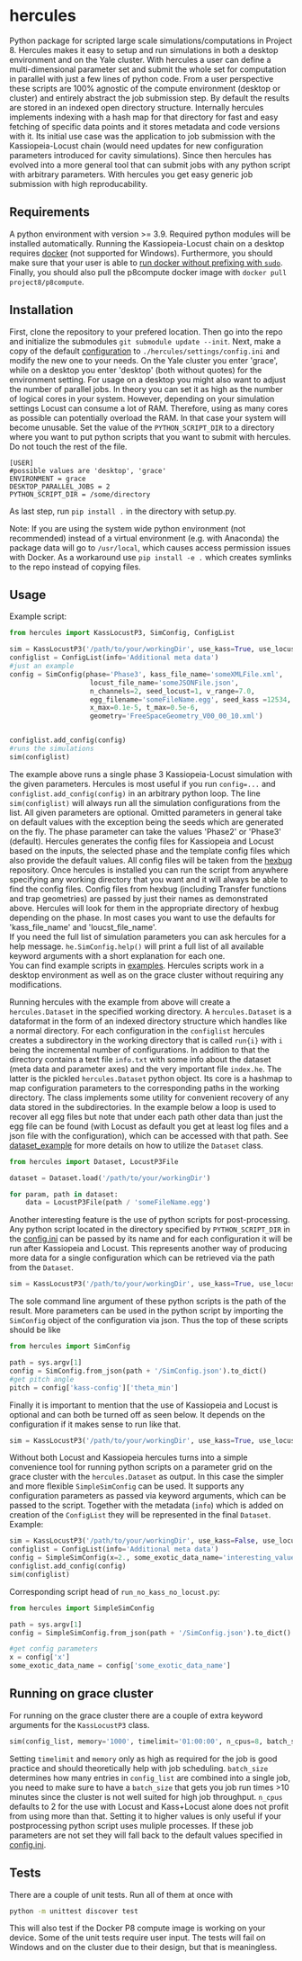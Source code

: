 # hercules
Python package for scripted large scale simulations/computations in Project 8. Hercules makes it easy to setup and run simulations in both a desktop environment and on the Yale cluster. With hercules a user can define a multi-dimensional parameter set and submit the whole set for computation in parallel with just a few lines of python code. From a user perspective these scripts are 100% agnostic of the compute environment (desktop or cluster) and entirely abstract the job submission step. By default the results are stored in an indexed open directory structure. Internally hercules implements indexing with a hash map for that directory for fast and easy fetching of specific data points and it stores metadata and code versions with it. Its initial use case was the application to job submission with the Kassiopeia-Locust chain (would need updates for new configuration parameters introduced for cavity simulations). Since then hercules has evolved into a more general tool that can submit jobs with any python script with arbitrary parameters. With hercules you get easy generic job submission with high reproducability.

## Requirements

A python environment with version >= 3.9. Required python modules will be installed automatically.
Running the Kassiopeia-Locust chain on a desktop requires [docker](https://www.docker.com/get-started) (not supported for Windows). Furthermore, you should make sure that your user is able to [run docker without prefixing with `sudo`](https://docs.docker.com/engine/install/linux-postinstall/#manage-docker-as-a-non-root-user). Finally, you should also pull the p8compute docker image with `docker pull project8/p8compute`.

## Installation

First, clone the repository to your prefered location. Then go into the repo and initialize the submodules `git submodule update --init`. Next, make a copy of the default [configuration](./hercules/settings/config.default.ini) to `./hercules/settings/config.ini` and modify the new one to your needs. On the Yale cluster you enter 'grace', while on a desktop you enter 'desktop' (both without quotes) for the environment setting. For usage on a desktop you might also want to adjust the number of parallel jobs. In theory you can set it as high as the number of logical cores in your system. However, depending on your simulation settings Locust can consume a lot of RAM. Therefore, using as many cores as possible can potentially overload the RAM. In that case your system will become unusable. Set the value of the `PYTHON_SCRIPT_DIR` to a directory where you want to put python scripts that you want to submit with hercules. Do not touch the rest of the file.
```
[USER]
#possible values are 'desktop', 'grace'
ENVIRONMENT = grace
DESKTOP_PARALLEL_JOBS = 2
PYTHON_SCRIPT_DIR = /some/directory
```

As last step, run `pip install .` in the directory with setup.py. 

Note: If you are using the system wide python environment (not recommended) instead of a virtual environment (e.g. with Anaconda) the package data will go to `/usr/local`, which causes access permission issues with Docker. As a workaround use `pip install -e .` which creates symlinks to the repo instead of copying files.

## Usage

Example script:

```python
from hercules import KassLocustP3, SimConfig, ConfigList

sim = KassLocustP3('/path/to/your/workingDir', use_kass=True, use_locust=True)
configlist = ConfigList(info='Additional meta data')
#just an example
config = SimConfig(phase='Phase3', kass_file_name='someXMLFile.xml', 
                    locust_file_name='someJSONFile.json', 
                    n_channels=2, seed_locust=1, v_range=7.0,
                    egg_filename='someFileName.egg', seed_kass =12534, x_min=0.1e-5, 
                    x_max=0.1e-5, t_max=0.5e-6,
                    geometry='FreeSpaceGeometry_V00_00_10.xml')


configlist.add_config(config)
#runs the simulations
sim(configlist)

```
The example above runs a single phase 3 Kassiopeia-Locust simulation with the given parameters. Hercules is most useful if you run `config=...` and `configlist.add_config(config)` in an arbitrary python loop. The line `sim(configlist)` will always run all the simulation configurations from the list. All given parameters are optional. Omitted parameters in general take on default values with the exception being the seeds which are generated on the fly. The phase parameter can take the values 'Phase2' or 'Phase3' (default). Hercules generates the config files for Kassiopeia and Locust based on the inputs, the selected phase and the template config files which also provide the default values. All config files will be taken from the [hexbug](https://github.com/project8/hexbug/tree/459dffe30eea7d8bab9ddff78b63fda5198041ad) repository. Once hercules is installed you can run the script from anywhere specifying any working directory that you want and it will always be able to find the config files. Config files from hexbug (including Transfer functions and trap geometries) are passed by just their names as demonstrated above. Hercules will look for them in the appropriate directory of hexbug depending on the phase. In most cases you want to use the defaults for 'kass_file_name' and 'loucst_file_name'.  
If you need the full list of simulation parameters you can ask hercules for a help message. `he.SimConfig.help()` will print a full list of all available keyword arguments with a short explanation for each one.  
You can find example scripts in [examples](./examples). Hercules scripts work in a desktop environment as well as on the grace cluster without requiring any modifications.

Running hercules with the example from above will create a `hercules.Dataset` in the specified working directory. A `hercules.Dataset` is a dataformat in the form of an indexed directory structure which handles like a normal directory. For each configuration in the `configlist` hercules creates a subdirectory in the working directory that is called `run{i}` with `i` being the incremental number of configurations. In addition to that the directory contains a text file `info.txt` with some info about the dataset (meta data and parameter axes) and the very important file `index.he`. The latter is the pickled `hercules.Dataset` python object. Its core is a hashmap to map configuration parameters to the corresponding paths in the working directory. The class implements some utility for convenient recovery of any data stored in the subdirectories. In the example below a loop is used to recover all egg files but note that under each path other data than just the egg file can be found (with Locust as default you get at least log files and a json file with the configuration), which can be accessed with that path. See [dataset_example](./examples/dataset_example.py) for more details on how to utilize the `Dataset` class.

```python
from hercules import Dataset, LocustP3File

dataset = Dataset.load('/path/to/your/workingDir')

for param, path in dataset:
    data = LocustP3File(path / 'someFileName.egg')
```

Another interesting feature is the use of python scripts for post-processing. Any python script located in the directory specified by `PYTHON_SCRIPT_DIR` in the [config.ini](./hercules/settings/config.ini) can be passed by its name and for each configuration it will be run after Kassiopeia and Locust. This represents another way of producing more data for a single configuration which can be retrieved via the path from the `Dataset`.

```python
sim = KassLocustP3('/path/to/your/workingDir', use_kass=True, use_locust=True, python_script='post_processing.py')
```

The sole command line argument of these python scripts is the path of the result. More parameters can be used in the python script by importing the `SimConfig` object of the configuration via json. Thus the top of these scripts should be like

```python
from hercules import SimConfig

path = sys.argv[1]
config = SimConfig.from_json(path + '/SimConfig.json').to_dict()
#get pitch angle
pitch = config['kass-config']['theta_min']

```

Finally it is important to mention that the use of Kassiopeia and Locust is optional and can both be turned off as seen below. It depends on the configuration if it makes sense to run like that.

```python
sim = KassLocustP3('/path/to/your/workingDir', use_kass=True, use_locust=False, python_script='run_no_locust.py')
```

Without both Locust and Kassiopeia hercules turns into a simple convenience tool for running python scripts on a parameter grid on the grace cluster with the `hercules.Dataset` as output. In this case the simpler and more flexible `SimpleSimConfig` can be used. It supports any configuration parameters as passed via keyword arguments, which can be passed to the script. Together with the metadata (`info`) which is added on creation of the `ConfigList` they will be represented in the final `Dataset`. Example:

```python
sim = KassLocustP3('/path/to/your/workingDir', use_kass=False, use_locust=False, python_script='run_no_kass_no_locust.py')
configlist = ConfigList(info='Additional meta data')
config = SimpleSimConfig(x=2., some_exotic_data_name='interesting_value')
configlist.add_config(config)
sim(configlist)
```

Corresponding script head of `run_no_kass_no_locust.py`:

```python
from hercules import SimpleSimConfig

path = sys.argv[1]
config = SimpleSimConfig.from_json(path + '/SimConfig.json').to_dict()

#get config parameters
x = config['x']
some_exotic_data_name = config['some_exotic_data_name']
```

## Running on grace cluster

For running on the grace cluster there are a couple of extra keyword arguments for the `KassLocustP3` class.

```python
sim(config_list, memory='1000', timelimit='01:00:00', n_cpus=8, batch_size=3)
```

Setting `timelimit` and `memory` only as high as required for the job is good practice and should theoretically help with job scheduling. `batch_size` determines how many entries in `config_list` are combined into a single job, you need to make sure to have a `batch_size` that gets you job run times >10 minutes since the cluster is not well suited for high job throughput. `n_cpus` defaults to 2 for the use with Locust and Kass+Locust alone does not profit from using more than that. Setting it to higher values is only useful if your postprocessing python script uses muliple processes. If these job parameters are not set they will fall back to the default values specified in [config.ini](./hercules/settings/config.ini).

## Tests

There are a couple of unit tests. Run all of them at once with

```sh
python -m unittest discover test
```
This will also test if the Docker P8 compute image is working on your device. Some of the unit tests require user input. The tests will fail on Windows and on the cluster due to their design, but that is meaningless.
